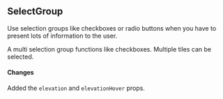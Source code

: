 ## SelectGroup

Use selection groups like checkboxes or radio buttons when you have to present lots of information to the user.

A multi selection group functions like checkboxes. Multiple tiles can be selected.

#### Changes

Added the `elevation` and `elevationHover` props.
